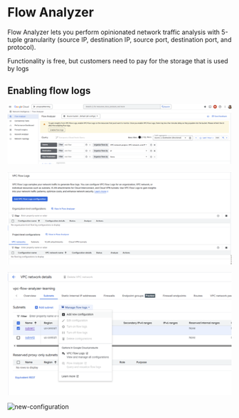 # Flow Analyzer

Flow Analyzer lets you perform opinionated network traffic analysis with 5-tuple granularity (source IP, destination IP, source port, destination port, and protocol).

Functionality is free, but customers need to pay for the storage that is used by logs 

## Enabling flow logs

![enable-flow-logs](./Images/enable-flow-logs.png)

![add-vpc-flow-logs-configuration](./Images/add-vpc-flow-logs-configuration.png)

![flow-log-config](./Images/flow-log-config.png)

![new-configuration](./Images/new-configuration.pngs)